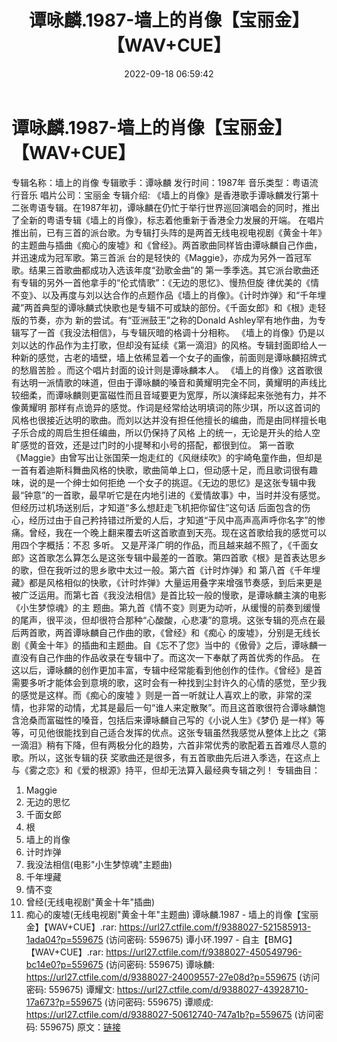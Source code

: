 ﻿---
title: 谭咏麟.1987-墙上的肖像【宝丽金】【WAV+CUE】
date: 2022-09-18 06:59:42
categories: WAV车载音乐、镜像
tags: 华语中文
---
# 谭咏麟.1987-墙上的肖像【宝丽金】【WAV+CUE】

专辑名称：墙上的肖像
专辑歌手：谭咏麟
发行时间：1987年
音乐类型：粤语流行音乐
唱片公司：宝丽金
专辑介绍:
《墙上的肖像》是香港歌手谭咏麟发行第十二张粤语专辑。在1987年初，谭咏麟在仍忙于举行世界巡回演唱会的同时，推出了全新的粤语专辑《墙上的肖像》，标志着他重新于香港全力发展的开端。
在唱片推出前，已有三首的派台歌。为专辑打头阵的是两首无线电视电视剧《黄金十年》的主题曲与插曲《痴心的废墟》和《曾经》。两首歌曲同样皆由谭咏麟自己作曲，并迅速成为冠军歌。第三首派
台的是轻快的《Maggie》，亦成为另外一首冠军歌。结果三首歌曲都成功入选该年度“劲歌金曲”的
第一季季选。其它派台歌曲还有专辑的另外一首他拿手的“伦式情歌”：《无边的思忆》、慢热但旋
律优美的《情不变》、以及再度与刘以达合作的点题作品《墙上的肖像》。《计时炸弹》和“千年埋藏”两首典型的谭咏麟式快歌也是专辑不可或缺的部份。《千面女郎》和《根》走轻版的节奏，亦为
新的尝试。有“亚洲鼓王”之称的Donald
Ashley罕有地作曲，为专辑写了一首《我没法相信》，与专辑灰暗的格调十分相称。
《墙上的肖像》仍是以刘以达的作品作为主打歌，但却没有延续《第一滴泪》的风格。专辑封面即给人一种新的感觉，古老的墙壁，墙上依稀显着一个女子的画像，前面则是谭咏麟招牌式的愁眉苦脸
。而这个唱片封面的设计则是谭咏麟本人。
《墙上的肖像》这首歌很有达明一派情歌的味道，但由于谭咏麟的嗓音和黄耀明完全不同，黄耀明的声线比较细柔，而谭咏麟则更富磁性而且音域要更为宽厚，所以演绎起来张弛有力，并不像黄耀明
那样有点诡异的感觉。作词是经常给达明填词的陈少琪，所以这首词的风格也很接近达明的歌曲。而刘以达并没有担任他擅长的编曲，而是由同样擅长电子乐合成的周启生担任编曲，所以仍保持了风格
上的统一，无论是开头的给人空旷感觉的音效，还是过门时的小提琴和小号的搭配，都很到位。
第一首歌《Maggie》由曾写出让张国荣一炮走红的《风继续吹》的宇崎龟童作曲，但却是一首有着迪斯科舞曲风格的快歌，歌曲简单上口，但动感十足，而且歌词很有趣味，说的是一个绅士如何拒绝
一个女子的挑逗。《无边的思忆》是这张专辑中我最“钟意”的一首歌，最早听它是在内地引进的《爱情故事》中，当时并没有感觉。但经历过机场送别后，才知道“多么想赶走飞机把你留住”这句话
后面包含的伤心，经历过由于自己矜持错过所爱的人后，才知道“于风中高声高声呼你名字”的惨痛。曾经，我在一个晚上翻来覆去听这首歌直到天亮。现在这首歌给我的感觉可以用四个字概括：不忍
多听。
又是芹泽广明的作品，而且越来越不照了，《千面女郎》这首歌怎么算怎么是这张专辑中最差的一首歌。第四首歌《根》是首表达思乡的歌，但在我听过的思乡歌中太过一般。第六首《计时炸弹》和
第八首《千年埋藏》都是风格相似的快歌，《计时炸弹》大量运用叠字来增强节奏感，到后来更是被广泛运用。而第七首《我没法相信》是首比较一般的慢歌，是谭咏麟主演的电影《小生梦惊魂》的主
题曲。第九首《情不变》则更为动听，从缓慢的前奏到缓慢的尾声，很平淡，但却很符合那种“心酸酸，心悲凄”的意境。这张专辑的亮点在最后两首歌，两首谭咏麟自己作曲的歌，《曾经》和《痴心
的废墟》，分别是无线长剧《黄金十年》的插曲和主题曲。自《忘不了您》当中的《傲骨》之后，谭咏麟一直没有自己作曲的作品收录在专辑中了。而这次一下奉献了两首优秀的作品。
在这以后，谭咏麟的创作更加丰富，专辑中经常能看到他创作的佳作。《曾经》是首需要多听才能体会到意境的歌，这时会有一种找到尘封许久的心情的感觉，至少我的感觉是这样。而《痴心的废墟
》则是一首一听就让人喜欢上的歌，非常的深情，也非常的动情，尤其是最后一句“谁人来定散聚”。而且这首歌很符合谭咏麟饱含沧桑而富磁性的嗓音，包括后来谭咏麟自己写的《小说人生》《梦仍
是一样》等等，可见他很能找到自己适合发挥的优点。这张专辑虽然我感觉从整体上比之《第一滴泪》稍有下降，但有两极分化的趋势，六首非常优秀的歌配着五首难尽人意的歌。所以，这张专辑的获
奖歌曲还是很多，有五首歌曲先后进入季选，在这点上与《雾之恋》和《爱的根源》持平，但却无法算入最经典专辑之列！
专辑曲目：
01. Maggie
02. 无边的思忆
03. 千面女郎
04. 根
05. 墙上的肖像
06. 计时炸弹
07. 我没法相信(电影"小生梦惊魂"主题曲)
08. 千年埋藏
09. 情不变
10. 曾经(无线电视剧"黄金十年"插曲)
11. 痴心的废墟(无线电视剧"黄金十年"主题曲)
谭咏麟.1987 - 墙上的肖像【宝丽金】【WAV+CUE】.rar:
https://url27.ctfile.com/f/9388027-521585913-1ada04?p=559675
(访问密码: 559675)
谭小环.1997 - 自主【BMG】【WAV+CUE】.rar: https://url27.ctfile.com/f/9388027-450549796-bc14e0?p=559675
(访问密码: 559675)
谭咏麟: https://url27.ctfile.com/d/9388027-24009557-27e08d?p=559675
(访问密码: 559675)
谭耀文: https://url27.ctfile.com/d/9388027-43928710-17a673?p=559675
(访问密码: 559675)
谭顺成: https://url27.ctfile.com/d/9388027-50612740-747a1b?p=559675
(访问密码: 559675)
原文：[链接](https://blog.sina.com.cn/s/blog_1647c7e7601030zgj.html)